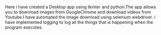 Here i have created a Desktop app using tkinter and python.The app allows you to download images from GoogleChrome and download videos from Youtube.I have automated the image download using selenium webdriver. i have implemented logging to log all the things that is happening when the program executes.
